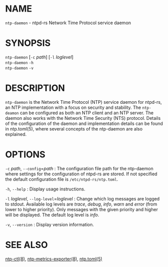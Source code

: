<!-- ---
title: NTP-DAEMON(8) ntpd-rs 1.4.0 | ntpd-rs
--- -->

# NAME

`ntp-daemon` - ntpd-rs Network Time Protocol service daemon

# SYNOPSIS

`ntp-daemon` [`-c` *path*] [`-l` *loglevel*] \
`ntp-daemon` `-h` \
`ntp-daemon` `-v`

# DESCRIPTION

`ntp-daemon` is the Network Time Protocol (NTP) service daemon for ntpd-rs, an
NTP implementation with a focus on security and stability. The `ntp-deamon` can
be configured as both an NTP client and an NTP server. The daemon also works
with the Network Time Security (NTS) protocol. Details of the configuration
of the daemon and implementation details can be found in ntp.toml(5), where
several concepts of the ntp-daemon are also explained.

# OPTIONS

`-c` *path*, `--config`=*path*
:   The configuration file path for the ntp-daemon where settings for the
    configuration of ntpd-rs are stored. If not specified the default
    configuration file is `/etc/ntpd-rs/ntp.toml`.

`-h`, `--help`
:   Display usage instructions.

`-l` *loglevel*, `--log-level`=*loglevel*
:   Change which log messages are logged to stdout. Available log levels are
    *trace*, *debug*, *info*, *warn* and *error* (from lower to higher
    priority). Only messages with the given priority and higher will be
    displayed. The default log level is *info*.

`-v`, `--version`
:   Display version information.

# SEE ALSO

[ntp-ctl(8)](ntp-ctl.8.md),
[ntp-metrics-exporter(8)](ntp-metrics-exporter.8.md),
[ntp.toml(5)](ntp.toml.5.md)

